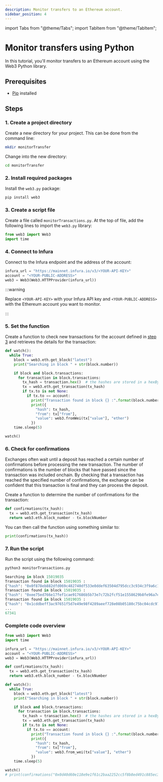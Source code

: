 ```yaml
---
description: Monitor transfers to an Ethereum account.
sidebar_position: 4
---
```


import Tabs from "@theme/Tabs";
import TabItem from "@theme/TabItem";

# Monitor transfers using Python

In this tutorial, you'll monitor transfers to an Ethereum account using the Web3 Python library.

## Prerequisites

- [Pip](https://pip.pypa.io/en/stable/installation/) installed

## Steps

### 1. Create a project directory

Create a new directory for your project. This can be done from the command line:

```bash
mkdir monitorTransfer
```

Change into the new directory:

```bash
cd monitorTransfer
```

### 2. Install required packages

Install the `web3.py` package:

```bash
pip install web3
```

### 3. Create a script file

Create a file called `monitorTransactions.py`. At the top of file, add the following lines to import the `web3.py` library:

```python
from web3 import Web3
import time
```

### 4. Connect to Infura

Connect to the Infura endpoint and the address of the account:

```python
infura_url = "https://mainnet.infura.io/v3/<YOUR-API-KEY>"
account = "<YOUR-PUBLIC-ADDRESS>"
web3 = Web3(Web3.HTTPProvider(infura_url))
```

:::warning

Replace `<YOUR-API-KEY>` with your Infura API key and `<YOUR-PUBLIC-ADDRESS>` with the Ethereum account you want to monitor.

:::

### 5. Set the function

Create a function to check new transactions for the account defined in [step 3](#3-create-a-script-file) and retrieves the details for the transaction:

```python
def watch():
  while True:
    block = web3.eth.get_block("latest")
    print("Searching in block " + str(block.number))

    if block and block.transactions:
      for transaction in block.transactions:
        tx_hash = transaction.hex()  # the hashes are stored in a hexBytes format
        tx = web3.eth.get_transaction(tx_hash)
        if tx.to is not None:
          if tx.to == account:
            print("Transaction found in block {} :".format(block.number))
            print({
              "hash": tx_hash,
              "from": tx["from"],
              "value": web3.fromWei(tx["value"], "ether")
            })
    time.sleep(5)

watch()
```

### 6. Check for confirmations

Exchanges often wait until a deposit has reached a certain number of confirmations before processing the new transaction. The number of confirmations is the number of blocks that have passed since the transaction was included onchain. By checking that a transaction has reached the specified number of confirmations, the exchange can be confident that this transaction is final and they can process the deposit.

Create a function to determine the number of confirmations for the transaction:

```python
def confirmations(tx_hash):
  tx = web3.eth.get_transaction(tx_hash)
  return web3.eth.block_number - tx.blockNumber
```

You can then call the function using something similar to:

```python
print(confirmations(tx_hash))
```

### 7. Run the script

Run the script using the following command:

<Tabs>
  <TabItem value="Command" label="Command" default>

```python
python3 monitorTransactions.py
```

  </TabItem>
  <TabItem value="Example output" label="Example output" >

```python
Searching in block 15019035
Transaction found in block 15019035 :
{"hash": "0x0f878eb882dfd069c482740df533e0ddef63504d795dcc3c934c3f9a6c159362", "from": "0x95B564F3B3BaE3f206aa418667bA000AFAFAcc8a", "value": 0}
Transaction found in block 15019035 :
{"hash": "0xee75ed766e17fef1cae917686b5b73e7c72b2fcf51e1558629b8fe96a7e5a1bd", "from": "0x9696f59E4d72E237BE84fFD425DCaD154Bf96976", "value": 0}
Transaction found in block 15019035 :
{"hash": "0x1cddbeff3ac97651f5d7e49e98f4289aeef728e08b05180c75bc04cdc970895d", "from": "0x21a31Ee1afC51d94C2eFcCAa2092aD1028285549", "value": 0}
...
67341
```

  </TabItem>
</Tabs>

### Complete code overview

```python
from web3 import Web3
import time

infura_url = "https://mainnet.infura.io/v3/<YOUR-API-KEY>"
account = "<YOUR-PUBLIC-ADDRESS>"
web3 = Web3(Web3.HTTPProvider(infura_url))

def confirmations(tx_hash):
  tx = web3.eth.get_transaction(tx_hash)
  return web3.eth.block_number - tx.blockNumber

def watch():
  while True:
    block = web3.eth.get_block("latest")
    print("Searching in block " + str(block.number))

    if block and block.transactions:
      for transaction in block.transactions:
        tx_hash = transaction.hex()  # the hashes are stored in a hexBytes format
        tx = web3.eth.get_transaction(tx_hash)
        if tx.to is not None:
          if tx.to == account:
            print("Transaction found in block {} :".format(block.number))
            print({
              "hash": tx_hash,
              "from": tx["from"],
              "value": web3.from_wei(tx["value"], "ether")
            })
    time.sleep(5)

watch()
# print(confirmations("0x0d40d60e118e9e1f61c2baa2252cc5f8b8ed491c885ec35db6fd6cfc8589c1a7"))
```
